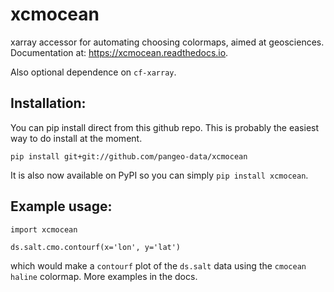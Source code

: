 # xcmocean
xarray accessor for automating choosing colormaps, aimed at geosciences. Documentation at: https://xcmocean.readthedocs.io.

Also optional dependence on `cf-xarray`.

## Installation:

You can pip install direct from this github repo. This is probably the easiest way to do install at the moment.
```
pip install git+git://github.com/pangeo-data/xcmocean
```

It is also now available on PyPI so you can simply `pip install xcmocean`.

## Example usage:

```
import xcmocean

ds.salt.cmo.contourf(x='lon', y='lat')
```

which would make a `contourf` plot of the `ds.salt` data using the `cmocean` `haline` colormap. More examples in the docs.
